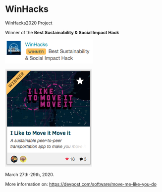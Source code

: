 # WinHacks

WinHacks2020 Project

Winner of the **Best Sustainability & Social Impact Hack** 

![WinHacks Victory 1](static/win_ss1.png)

![WinHacks Victory 1](static/win_ss2.png)

March 27th-29th, 2020.

More information on: https://devpost.com/software/move-me-like-you-do
